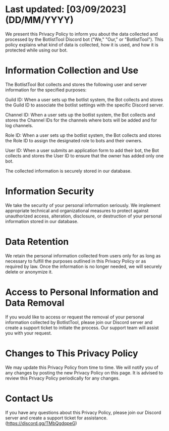# Last updated: [03/09/2023] (DD/MM/YYYY)
We present this Privacy Policy to inform you about the data collected and processed by the BotlistTool Discord bot ("We," "Our," or "BotlistTool"). This policy explains what kind of data is collected, how it is used, and how it is protected while using our bot.
# Information Collection and Use
The BotlistTool Bot collects and stores the following user and server information for the specified purposes:

Guild ID: When a user sets up the botlist system, the Bot collects and stores the Guild ID to associate the botlist settings with the specific Discord server.

Channel ID: When a user sets up the botlist system, the Bot collects and stores the Channel IDs for the channels where bots will be added and for log channels.

Role ID: When a user sets up the botlist system, the Bot collects and stores the Role ID to assign the designated role to bots and their owners.

User ID: When a user submits an application form to add their bot, the Bot collects and stores the User ID to ensure that the owner has added only one bot.

The collected information is securely stored in our database.
# Information Security
We take the security of your personal information seriously. We implement appropriate technical and organizational measures to protect against unauthorized access, alteration, disclosure, or destruction of your personal information stored in our database.
# Data Retention
We retain the personal information collected from users only for as long as necessary to fulfill the purposes outlined in this Privacy Policy or as required by law. Once the information is no longer needed, we will securely delete or anonymize it.
# Access to Personal Information and Data Removal
If you would like to access or request the removal of your personal information collected by BotlistTool, please join our Discord server and create a support ticket to initiate the process. Our support team will assist you with your request.
# Changes to This Privacy Policy
We may update this Privacy Policy from time to time. We will notify you of any changes by posting the new Privacy Policy on this page. It is advised to review this Privacy Policy periodically for any changes.
# Contact Us
If you have any questions about this Privacy Policy, please join our Discord server and create a support ticket for assistance. (https://discord.gg/TMbQgdqpeG)

